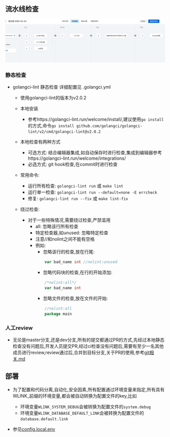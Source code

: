## 流水线检查
![](images/CICD流程/20250425145732.png)
### 静态检查
- golangci-lint 静态检查 详细配置见 .golangci.yml
    - 使用golangci-lint的版本为v2.0.2
    - 本地安装
        - 参考https://golangci-lint.run/welcome/install/,建议使用`go install`的方式,命令`go install github.com/golangci/golangci-lint/v2/cmd/golangci-lint@v2.0.2`
    - 本地检查有两种方式
        - 可选方式: 结合编辑器集成,如自动保存时进行检查,集成到编辑器参考https://golangci-lint.run/welcome/integrations/
        - 必选方式: git hook检查,在commit时进行检查
    - 常用命令:
        - 运行所有检查: `golangci-lint run` 或 `make lint`
        - 运行单一检查: `golangci-lint run --default=none -E errcheck`
        - 修复: `golangci-lint run --fix` 或 `make lint-fix`
    
    - 绕过检查:
        - 对于一些特殊情况,需要绕过检查,严禁滥用
            - all: 忽略该行所有检查
            - 特定检查器,如unused: 忽略特定检查
            - 注意//和nolint之间不能有空格
            - 例如:
                - 忽略该行的检查,放在行尾:
                ```go
                    var bad_name int //nolint:unused
                ```
                - 忽略代码块的检查,在行的开始添加:
                ```go
                    /*nolint:all*/
                    var bad_name int
                ```
                - 忽略文件的检查,放在文件的开始:
                ```go
                    //nolint:all
                    package main
                ```
### 人工review
- 无论是master分支,还是dev分支,所有的提交都通过PR的方式,先经过本地静态检查没有问题后,开发人员提交PR,经过ci检查没有问题后,需要有至少一名其他成员进行review,review通过后,合并到目标分支,关于PR的使用,参考[git相关.md](git规范.md)

## 部署
- 为了配置和代码分离,自动化,安全因素,所有配置通过环境变量来指定,所有具有WLINK_前缀的环境变量,都会被自动转换为配置文件的key,比如
    - 环境变量`WLINK_SYSTEM_DEBUG`会被转换为配置文件的`system.debug`
    - 环境变量`WLINK_DATABASE_DEFAULT_LINK`会被转换为配置文件的`database.default.link`
    
- 参见[config.local.env](../manifest/config/config.local.env)


